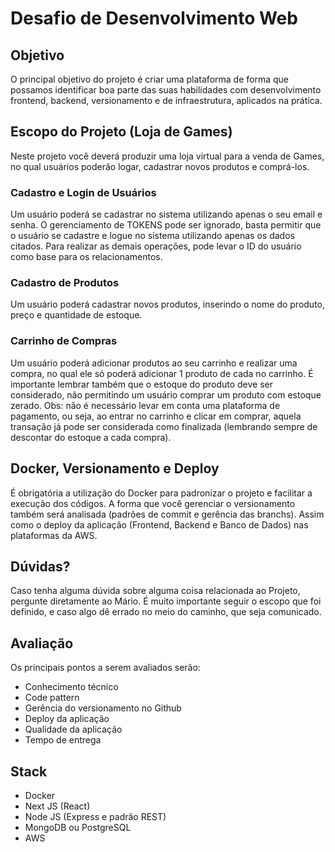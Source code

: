 # Desafio de Desenvolvimento Web

## Objetivo
O principal objetivo do projeto é criar uma plataforma de forma que possamos identificar boa parte das suas habilidades com desenvolvimento frontend, backend, versionamento e de infraestrutura, aplicados na prática.

## Escopo do Projeto (Loja de Games)
Neste projeto você deverá produzir uma loja virtual para a venda de Games, no qual usuários poderão logar, cadastrar novos produtos e comprá-los. 

### Cadastro e Login de Usuários
Um usuário poderá se cadastrar no sistema utilizando apenas o seu email e senha. O gerenciamento de TOKENS pode ser ignorado, basta permitir que o usuário se cadastre e logue no sistema utilizando apenas os dados citados. Para realizar as demais operações, pode levar o ID do usuário como base para os relacionamentos.

### Cadastro de Produtos
Um usuário poderá cadastrar novos produtos, inserindo o nome do produto, preço e quantidade de estoque.

### Carrinho de Compras
Um usuário poderá adicionar produtos ao seu carrinho e realizar uma compra, no qual ele só poderá adicionar 1 produto de cada no carrinho. É importante lembrar também que o estoque do produto deve ser considerado, não permitindo um usuário comprar um produto com estoque zerado. Obs: não é necessário levar em conta uma plataforma de pagamento, ou seja, ao entrar no carrinho e clicar em comprar, aquela transação já pode ser considerada como finalizada (lembrando sempre de descontar do estoque a cada compra).

## Docker, Versionamento e Deploy
É obrigatória a utilização do Docker para padronizar o projeto e facilitar a execução dos códigos. A forma que você gerenciar o versionamento também será analisada (padrões de commit e gerência das branchs). Assim como o deploy da aplicação (Frontend, Backend e Banco de Dados) nas plataformas da AWS.

## Dúvidas?
Caso tenha alguma dúvida sobre alguma coisa relacionada ao Projeto, pergunte diretamente ao Mário. É muito importante seguir o escopo que foi definido, e caso algo dê errado no meio do caminho, que seja comunicado.

## Avaliação
Os principais pontos a serem avaliados serão:
- Conhecimento técnico
- Code pattern
- Gerência do versionamento no Github
- Deploy da aplicação
- Qualidade da aplicação
- Tempo de entrega

## Stack
- Docker
- Next JS (React)
- Node JS (Express e padrão REST)
- MongoDB ou PostgreSQL
- AWS
